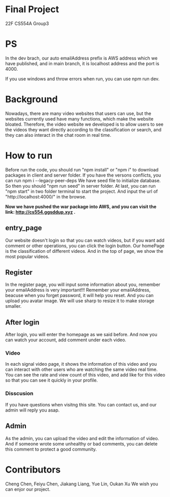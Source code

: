 <h1>Final Project</h1>
22F CS554A Group3

# PS
In the dev brach, our auto emailAddress prefix is AWS address which we have published, and in main branch, it is localhost address and the port is 4000.

If you use windows and throw errors when run, you can use npm run dev.
# Background
Nowadays, there are many video websites that users can use, but the websites currently used have many functions, which make the website bloated. Therefore, the video website we developed is to allow users to see the videos they want directly according to the classification or search, and they can also interact in the chat room in real time.

# How to run
Before run the code, you should run "npm install" or "npm i" to download packages in client and server folder.
If you have the versons conflicts, you can run npm i --legacy-peer-deps
We have seed file to initialize database. So then you should "npm run seed" in server folder.
At last, you can run "npm start" in two folder terminal to start the project. And input the url of "http://localhost:4000/" in the browse.

**Now we have pushed the war package into AWS, and you can visit the link: http://cs554.ggsddup.xyz .**

## entry_page
Our website doesn't login so that you can watch videos, but if you want add comment or other operations, you can click the login button. 
Our homePage is the classification of different videos. And in the top of page, we show the most popular videos.

## Register
In the register page, you will input some information about you, remember your emailAddress is very important!!!
Remember your emailAddress, beacuse when you forget password, it will help you reset.
And you can upload you avatar image. We will use sharp to resize it to make storage smaller.

## After login
After login, you will enter the homepage as we said before. And now you can watch your account, add comment under each video.

### Video
In each signal video page, it shows the information of this video and you can interact with other users who are watching the same video real time. You can see the rate and view count of this video, and add like for this video so that you can see it quickly in your profile.

### Disscusion
If you have questions when visitng this site. You can contact us, and our admin will reply you asap.

## Admin
As the admin, you can upload the video and edit the information of video. And if someone wrote some unhealthy or bad comments, you can delete this comment to protect a good community.


# Contributors
Cheng Chen, Feiyu Chen, Jiakang Liang, Yue Lin, Oukan Xu
We wish you can enjor our project.
